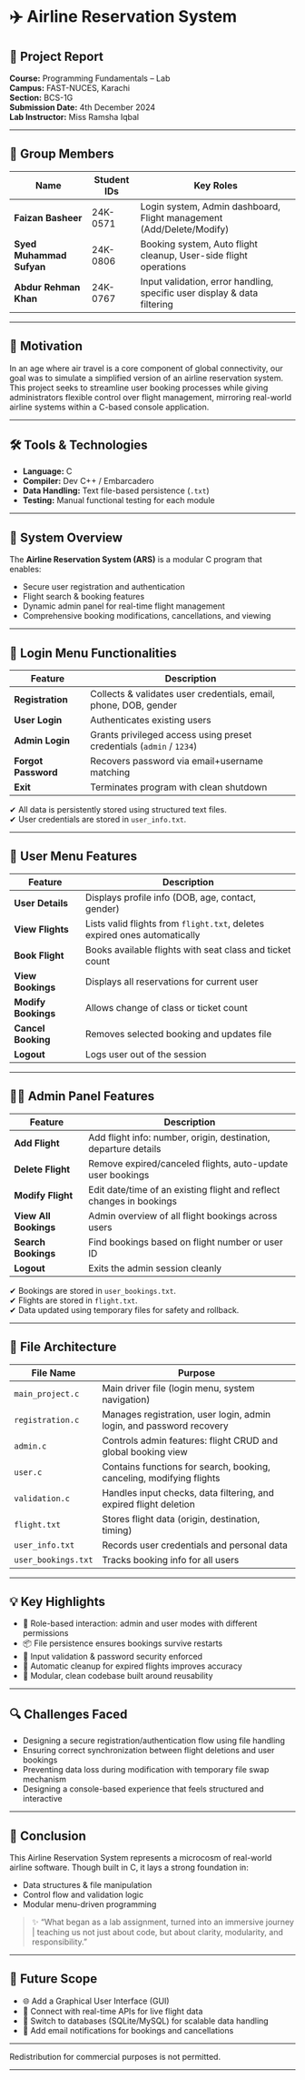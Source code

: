 # ✈️ Airline Reservation System

## 📘 Project Report  
**Course:** Programming Fundamentals – Lab  
**Campus:** FAST-NUCES, Karachi  
**Section:** BCS-1G  
**Submission Date:** 4th December 2024  
**Lab Instructor:** Miss Ramsha Iqbal


---

## 👥 Group Members

| Name                  | Student IDs     | Key Roles                                                                 |
|-----------------------|------------|----------------------------------------------------------------------------|
| **Faizan Basheer**     | 24K-0571   | Login system, Admin dashboard, Flight management (Add/Delete/Modify)      |
| **Syed Muhammad Sufyan** | 24K-0806 | Booking system, Auto flight cleanup, User-side flight operations           |
| **Abdur Rehman Khan**  | 24K-0767   | Input validation, error handling, specific user display & data filtering   |

---

## 🎯 Motivation

In an age where air travel is a core component of global connectivity, our goal was to simulate a simplified version of an airline reservation system. This project seeks to streamline user booking processes while giving administrators flexible control over flight management, mirroring real-world airline systems within a C-based console application.

---

## 🛠️ Tools & Technologies

- **Language:** C
- **Compiler:** Dev C++ / Embarcadero
- **Data Handling:** Text file-based persistence (`.txt`)
- **Testing:** Manual functional testing for each module

---

## 🚀 System Overview

The **Airline Reservation System (ARS)** is a modular C program that enables:

- Secure user registration and authentication
- Flight search & booking features
- Dynamic admin panel for real-time flight management
- Comprehensive booking modifications, cancellations, and viewing

---

## 🔐 Login Menu Functionalities

| Feature             | Description                                                                 |
|---------------------|-----------------------------------------------------------------------------|
| **Registration**     | Collects & validates user credentials, email, phone, DOB, gender           |
| **User Login**       | Authenticates existing users                                                |
| **Admin Login**      | Grants privileged access using preset credentials (`admin` / `1234`)       |
| **Forgot Password**  | Recovers password via email+username matching                              |
| **Exit**             | Terminates program with clean shutdown                                     |

✔ All data is persistently stored using structured text files.  
✔ User credentials are stored in `user_info.txt`.

---

## 👤 User Menu Features

| Feature               | Description                                                                 |
|-----------------------|-----------------------------------------------------------------------------|
| **User Details**       | Displays profile info (DOB, age, contact, gender)                          |
| **View Flights**       | Lists valid flights from `flight.txt`, deletes expired ones automatically |
| **Book Flight**        | Books available flights with seat class and ticket count                   |
| **View Bookings**      | Displays all reservations for current user                                 |
| **Modify Bookings**    | Allows change of class or ticket count                                     |
| **Cancel Booking**     | Removes selected booking and updates file                                  |
| **Logout**             | Logs user out of the session                                               |

---

## 🧑‍✈️ Admin Panel Features

| Feature                | Description                                                                 |
|------------------------|------------------------------------------------------------------------------|
| **Add Flight**          | Add flight info: number, origin, destination, departure details             |
| **Delete Flight**       | Remove expired/canceled flights, auto-update user bookings                 |
| **Modify Flight**       | Edit date/time of an existing flight and reflect changes in bookings       |
| **View All Bookings**   | Admin overview of all flight bookings across users                         |
| **Search Bookings**     | Find bookings based on flight number or user ID                            |
| **Logout**              | Exits the admin session cleanly                                            |

✔ Bookings are stored in `user_bookings.txt`.  
✔ Flights are stored in `flight.txt`.  
✔ Data updated using temporary files for safety and rollback.

---

## 📁 File Architecture

| File Name              | Purpose                                                                 |
|------------------------|-------------------------------------------------------------------------|
| `main_project.c`       | Main driver file (login menu, system navigation)                        |
| `registration.c`       | Manages registration, user login, admin login, and password recovery    |
| `admin.c`              | Controls admin features: flight CRUD and global booking view            |
| `user.c`               | Contains functions for search, booking, canceling, modifying flights     |
| `validation.c`         | Handles input checks, data filtering, and expired flight deletion       |
| `flight.txt`           | Stores flight data (origin, destination, timing)                        |
| `user_info.txt`        | Records user credentials and personal data                              |
| `user_bookings.txt`    | Tracks booking info for all users                                       |

---

## 💡 Key Highlights

- 👥 Role-based interaction: admin and user modes with different permissions
- 📦 File persistence ensures bookings survive restarts
- 🔐 Input validation & password security enforced
- 🧹 Automatic cleanup for expired flights improves accuracy
- 🧾 Modular, clean codebase built around reusability

---

## 🔍 Challenges Faced

- Designing a secure registration/authentication flow using file handling
- Ensuring correct synchronization between flight deletions and user bookings
- Preventing data loss during modification with temporary file swap mechanism
- Designing a console-based experience that feels structured and interactive

---

## 📜 Conclusion

This Airline Reservation System represents a microcosm of real-world airline software. Though built in C, it lays a strong foundation in:

- Data structures & file manipulation
- Control flow and validation logic
- Modular menu-driven programming

> ✨ “What began as a lab assignment, turned into an immersive journey | teaching us not just about code, but about clarity, modularity, and responsibility.”

---

## 🔮 Future Scope

- 🌐 Add a Graphical User Interface (GUI)
- 📡 Connect with real-time APIs for live flight data
- 🧩 Switch to databases (SQLite/MySQL) for scalable data handling
- 📧 Add email notifications for bookings and cancellations

---

Redistribution for commercial purposes is not permitted.

---
